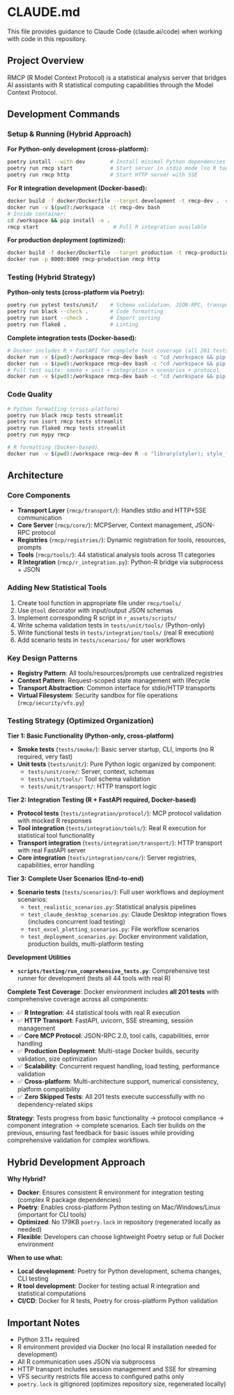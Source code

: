 # CLAUDE.md

This file provides guidance to Claude Code (claude.ai/code) when working with code in this repository.

## Project Overview
RMCP (R Model Context Protocol) is a statistical analysis server that bridges AI assistants with R statistical computing capabilities through the Model Context Protocol.

## Development Commands

### Setup & Running (Hybrid Approach)

**For Python-only development (cross-platform):**
```bash
poetry install --with dev        # Install minimal Python dependencies
poetry run rmcp start            # Start server in stdio mode (no R tools)
poetry run rmcp http             # Start HTTP server with SSE
```

**For R integration development (Docker-based):**
```bash
docker build -f docker/Dockerfile --target development -t rmcp-dev .  # Build R + Python dev environment
docker run -v $(pwd):/workspace -it rmcp-dev bash
# Inside container:
cd /workspace && pip install -e .
rmcp start                        # Full R integration available
```

**For production deployment (optimized):**
```bash
docker build -f docker/Dockerfile --target production -t rmcp-production .  # Multi-stage optimized build
docker run -p 8000:8000 rmcp-production rmcp http                          # Production HTTP server
```

### Testing (Hybrid Strategy)

**Python-only tests (cross-platform via Poetry):**
```bash
poetry run pytest tests/unit/    # Schema validation, JSON-RPC, transport
poetry run black --check .       # Code formatting
poetry run isort --check .       # Import sorting
poetry run flake8 .              # Linting
```

**Complete integration tests (Docker-based):**
```bash
# Docker includes R + FastAPI for complete test coverage (all 201 tests)
docker run -v $(pwd):/workspace rmcp-dev bash -c "cd /workspace && pip install -e . && pytest tests/integration/"
docker run -v $(pwd):/workspace rmcp-dev bash -c "cd /workspace && pip install -e . && pytest tests/scenarios/"
# Full test suite: smoke + unit + integration + scenarios + protocol
docker run -v $(pwd):/workspace rmcp-dev bash -c "cd /workspace && pip install -e . && pytest tests/"
```

### Code Quality
```bash
# Python formatting (cross-platform)
poetry run black rmcp tests streamlit
poetry run isort rmcp tests streamlit  
poetry run flake8 rmcp tests streamlit
poetry run mypy rmcp

# R formatting (Docker-based)
docker run -v $(pwd):/workspace rmcp-dev R -e "library(styler); style_file(list.files('rmcp/r_assets', pattern='[.]R$', recursive=TRUE, full.names=TRUE))"
```

## Architecture

### Core Components
- **Transport Layer** (`rmcp/transport/`): Handles stdio and HTTP+SSE communication
- **Core Server** (`rmcp/core/`): MCPServer, Context management, JSON-RPC protocol
- **Registries** (`rmcp/registries/`): Dynamic registration for tools, resources, prompts
- **Tools** (`rmcp/tools/`): 44 statistical analysis tools across 11 categories
- **R Integration** (`rmcp/r_integration.py`): Python-R bridge via subprocess + JSON

### Adding New Statistical Tools
1. Create tool function in appropriate file under `rmcp/tools/`
2. Use `@tool` decorator with input/output JSON schemas
3. Implement corresponding R script in `r_assets/scripts/`
4. Write schema validation tests in `tests/unit/tools/` (Python-only)
5. Write functional tests in `tests/integration/tools/` (real R execution)
6. Add scenario tests in `tests/scenarios/` for user workflows

### Key Design Patterns
- **Registry Pattern**: All tools/resources/prompts use centralized registries
- **Context Pattern**: Request-scoped state management with lifecycle
- **Transport Abstraction**: Common interface for stdio/HTTP transports
- **Virtual Filesystem**: Security sandbox for file operations (`rmcp/security/vfs.py`)

### Testing Strategy (Optimized Organization)

**Tier 1: Basic Functionality (Python-only, cross-platform)**
- **Smoke tests** (`tests/smoke/`): Basic server startup, CLI, imports (no R required, very fast)
- **Unit tests** (`tests/unit/`): Pure Python logic organized by component:
  - `tests/unit/core/`: Server, context, schemas
  - `tests/unit/tools/`: Tool schema validation
  - `tests/unit/transport/`: HTTP transport logic

**Tier 2: Integration Testing (R + FastAPI required, Docker-based)**
- **Protocol tests** (`tests/integration/protocol/`): MCP protocol validation with mocked R responses
- **Tool integration** (`tests/integration/tools/`): Real R execution for statistical tool functionality
- **Transport integration** (`tests/integration/transport/`): HTTP transport with real FastAPI server
- **Core integration** (`tests/integration/core/`): Server registries, capabilities, error handling

**Tier 3: Complete User Scenarios (End-to-end)**
- **Scenario tests** (`tests/scenarios/`): Full user workflows and deployment scenarios:
  - `test_realistic_scenarios.py`: Statistical analysis pipelines  
  - `test_claude_desktop_scenarios.py`: Claude Desktop integration flows (includes concurrent load testing)
  - `test_excel_plotting_scenarios.py`: File workflow scenarios
  - `test_deployment_scenarios.py`: Docker environment validation, production builds, multi-platform testing

**Development Utilities**
- **`scripts/testing/run_comprehensive_tests.py`**: Comprehensive test runner for development (tests all 44 tools with real R)

**Complete Test Coverage**: Docker environment includes **all 201 tests** with comprehensive coverage across all components:
- ✅ **R Integration**: 44 statistical tools with real R execution  
- ✅ **HTTP Transport**: FastAPI, uvicorn, SSE streaming, session management
- ✅ **Core MCP Protocol**: JSON-RPC 2.0, tool calls, capabilities, error handling
- ✅ **Production Deployment**: Multi-stage Docker builds, security validation, size optimization
- ✅ **Scalability**: Concurrent request handling, load testing, performance validation
- ✅ **Cross-platform**: Multi-architecture support, numerical consistency, platform compatibility
- ✅ **Zero Skipped Tests**: All 201 tests execute successfully with no dependency-related skips

**Strategy**: Tests progress from basic functionality → protocol compliance → component integration → complete scenarios. Each tier builds on the previous, ensuring fast feedback for basic issues while providing comprehensive validation for complex workflows.

## Hybrid Development Approach

**Why Hybrid?**
- **Docker**: Ensures consistent R environment for integration testing (complex R package dependencies)
- **Poetry**: Enables cross-platform Python testing on Mac/Windows/Linux (important for CLI tools)
- **Optimized**: No 179KB `poetry.lock` in repository (regenerated locally as needed)
- **Flexible**: Developers can choose lightweight Poetry setup or full Docker environment

**When to use what:**
- **Local development**: Poetry for Python development, schema changes, CLI testing
- **R tool development**: Docker for testing actual R integration and statistical computations
- **CI/CD**: Docker for R tests, Poetry for cross-platform Python validation

## Important Notes
- Python 3.11+ required
- R environment provided via Docker (no local R installation needed for development)
- All R communication uses JSON via subprocess
- HTTP transport includes session management and SSE for streaming
- VFS security restricts file access to configured paths only
- `poetry.lock` is gitignored (optimizes repository size, regenerated locally)